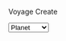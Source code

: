 <!-- Lets you add a new voyage -->
  <form action='/voyage/create'>
    <p>Voyage Create</p>
    <select name="model">
      <option value="Planet">Planet</option>
      <option value="Moon">Moon</option>
      <option value="Astronaut">Astronaut</option>
    <input type="text" name="name" />
    <input type="submit" />
  </form>